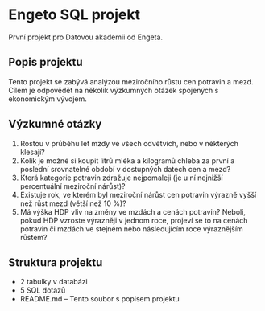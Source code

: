 # Engeto SQL projekt
První projekt pro Datovou akademii od Engeta.
## Popis projektu
Tento projekt se zabývá analýzou meziročního růstu cen potravin a mezd. Cílem je odpovědět na několik výzkumných otázek spojených s ekonomickým vývojem.
## Výzkumné otázky
1. Rostou v průběhu let mzdy ve všech odvětvích, nebo v některých klesají?
2. Kolik je možné si koupit litrů mléka a kilogramů chleba za první a poslední srovnatelné období v dostupných datech cen a mezd?
3. Která kategorie potravin zdražuje nejpomaleji (je u ní nejnižší percentuální meziroční nárůst)?
4. Existuje rok, ve kterém byl meziroční nárůst cen potravin výrazně vyšší než růst mezd (větší než 10 %)?
5. Má výška HDP vliv na změny ve mzdách a cenách potravin? Neboli, pokud HDP vzroste výrazněji v jednom roce, projeví se to na cenách potravin či mzdách ve stejném nebo následujícím roce výraznějším růstem?
## Struktura projektu
+ 2 tabulky v databázi 
+ 5 SQL dotazů
+ README.md – Tento soubor s popisem projektu
